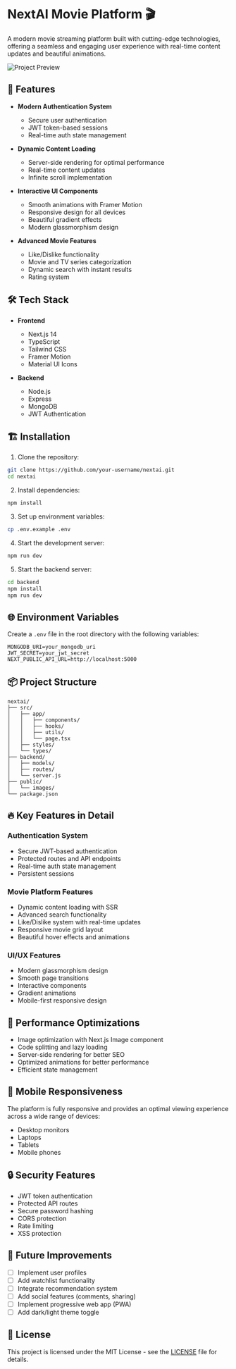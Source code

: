 # NextAI Movie Platform 🎬

A modern movie streaming platform built with cutting-edge technologies, offering a seamless and engaging user experience with real-time content updates and beautiful animations.

![Project Preview](public/images/preview.png)

## 🚀 Features

- **Modern Authentication System**
  - Secure user authentication
  - JWT token-based sessions
  - Real-time auth state management

- **Dynamic Content Loading**
  - Server-side rendering for optimal performance
  - Real-time content updates
  - Infinite scroll implementation

- **Interactive UI Components**
  - Smooth animations with Framer Motion
  - Responsive design for all devices
  - Beautiful gradient effects
  - Modern glassmorphism design

- **Advanced Movie Features**
  - Like/Dislike functionality
  - Movie and TV series categorization
  - Dynamic search with instant results
  - Rating system

## 🛠️ Tech Stack

- **Frontend**
  - Next.js 14
  - TypeScript
  - Tailwind CSS
  - Framer Motion
  - Material UI Icons

- **Backend**
  - Node.js
  - Express
  - MongoDB
  - JWT Authentication

## 🏗️ Installation

1. Clone the repository:
```bash
git clone https://github.com/your-username/nextai.git
cd nextai
```

2. Install dependencies:
```bash
npm install
```

3. Set up environment variables:
```bash
cp .env.example .env
```

4. Start the development server:
```bash
npm run dev
```

5. Start the backend server:
```bash
cd backend
npm install
npm run dev
```

## 🌐 Environment Variables

Create a `.env` file in the root directory with the following variables:

```env
MONGODB_URI=your_mongodb_uri
JWT_SECRET=your_jwt_secret
NEXT_PUBLIC_API_URL=http://localhost:5000
```

## 📦 Project Structure

```
nextai/
├── src/
│   ├── app/
│   │   ├── components/
│   │   ├── hooks/
│   │   ├── utils/
│   │   └── page.tsx
│   ├── styles/
│   └── types/
├── backend/
│   ├── models/
│   ├── routes/
│   └── server.js
├── public/
│   └── images/
└── package.json
```

## 🔥 Key Features in Detail

### Authentication System
- Secure JWT-based authentication
- Protected routes and API endpoints
- Real-time auth state management
- Persistent sessions

### Movie Platform Features
- Dynamic content loading with SSR
- Advanced search functionality
- Like/Dislike system with real-time updates
- Responsive movie grid layout
- Beautiful hover effects and animations

### UI/UX Features
- Modern glassmorphism design
- Smooth page transitions
- Interactive components
- Gradient animations
- Mobile-first responsive design

## 🚀 Performance Optimizations

- Image optimization with Next.js Image component
- Code splitting and lazy loading
- Server-side rendering for better SEO
- Optimized animations for better performance
- Efficient state management

## 📱 Mobile Responsiveness

The platform is fully responsive and provides an optimal viewing experience across a wide range of devices:
- Desktop monitors
- Laptops
- Tablets
- Mobile phones

## 🔒 Security Features

- JWT token authentication
- Protected API routes
- Secure password hashing
- CORS protection
- Rate limiting
- XSS protection

## 🎯 Future Improvements

- [ ] Implement user profiles
- [ ] Add watchlist functionality
- [ ] Integrate recommendation system
- [ ] Add social features (comments, sharing)
- [ ] Implement progressive web app (PWA)
- [ ] Add dark/light theme toggle

## 📄 License

This project is licensed under the MIT License - see the [LICENSE](LICENSE) file for details.
